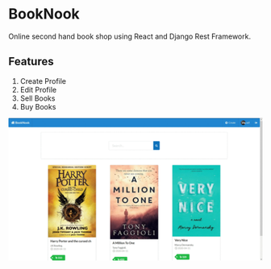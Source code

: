 # BookNook

Online second hand book shop using React and Django Rest Framework.

## Features

1. Create Profile
2. Edit Profile
3. Sell Books
4. Buy Books

![Preview](preview.gif)
